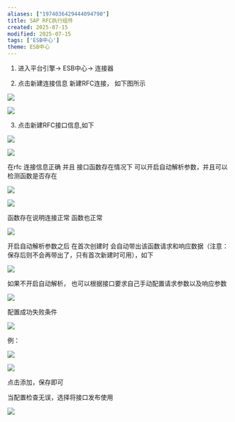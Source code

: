 ```yaml
---
aliases: ["1974036429444094790"]
title: SAP RFC执行组件
created: 2025-07-15
modified: 2025-07-15
tags: ['ESB中心']
theme: ESB中心
---
```


1. 进入平台引擎-> ESB中心-> 连接器

2. 点击新建连接信息 新建RFC连接， 如下图所示

![](6c67852977ffb8952300b0ef79978af8.jpg)

![](ae9c6cc91a0fdc0c64b3df40db6a67cd.jpg)

3. 点击新建RFC接口信息,如下

![](12d1f59ee65e3a39478694d2aeaf98cb.jpg)

![](f84769c469014af13a28a78c73233e1b.jpg)

在rfc 连接信息正确 并且 接口函数存在情况下 可以开启自动解析参数，并且可以检测函数是否存在

![](1649e0400cb19ef7f7c5a3d133775d8e.jpg)

![](bb3761707ca78def3d466113e62ed5b4.jpg)

函数存在说明连接正常 函数也正常

![](6dab1f51888673aab25fca7906231f00.jpg)

开启自动解析参数之后 在首次创建时 会自动带出该函数请求和响应数据（注意：保存后则不会再带出了，只有首次新建时可用），如下

![](abf1cd168c59f27e60a1e38063c4bfe3.jpg)

如果不开启自动解析， 也可以根据接口要求自己手动配置请求参数以及响应参数

![](91704e6174a7d479526facb098fb1467.jpg)

配置成功失败条件

![](2065c7d0885a21805c38a12b5c09e757.jpg)

例：

![](99514157425f2c2599014dd3ef272f15.jpg)

![](7d35dac4eeb38b8cfd30efac5246482c.jpg)

点击添加，保存即可

当配置检查无误，选择将接口发布使用

![](191b55f45e9d32e5f482685f0a8295fe.jpg)